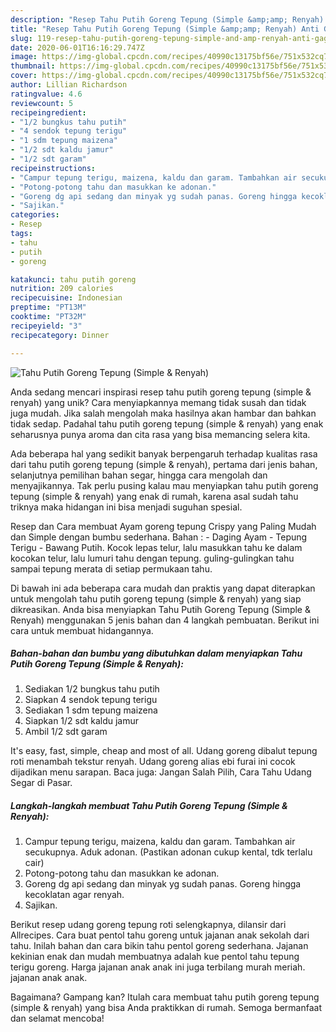 ```yaml
---
description: "Resep Tahu Putih Goreng Tepung (Simple &amp;amp; Renyah) Anti Gagal"
title: "Resep Tahu Putih Goreng Tepung (Simple &amp;amp; Renyah) Anti Gagal"
slug: 119-resep-tahu-putih-goreng-tepung-simple-and-amp-renyah-anti-gagal
date: 2020-06-01T16:16:29.747Z
image: https://img-global.cpcdn.com/recipes/40990c13175bf56e/751x532cq70/tahu-putih-goreng-tepung-simple-renyah-foto-resep-utama.jpg
thumbnail: https://img-global.cpcdn.com/recipes/40990c13175bf56e/751x532cq70/tahu-putih-goreng-tepung-simple-renyah-foto-resep-utama.jpg
cover: https://img-global.cpcdn.com/recipes/40990c13175bf56e/751x532cq70/tahu-putih-goreng-tepung-simple-renyah-foto-resep-utama.jpg
author: Lillian Richardson
ratingvalue: 4.6
reviewcount: 5
recipeingredient:
- "1/2 bungkus tahu putih"
- "4 sendok tepung terigu"
- "1 sdm tepung maizena"
- "1/2 sdt kaldu jamur"
- "1/2 sdt garam"
recipeinstructions:
- "Campur tepung terigu, maizena, kaldu dan garam. Tambahkan air secukupnya. Aduk adonan. (Pastikan adonan cukup kental, tdk terlalu cair)"
- "Potong-potong tahu dan masukkan ke adonan."
- "Goreng dg api sedang dan minyak yg sudah panas. Goreng hingga kecoklatan agar renyah."
- "Sajikan."
categories:
- Resep
tags:
- tahu
- putih
- goreng

katakunci: tahu putih goreng 
nutrition: 209 calories
recipecuisine: Indonesian
preptime: "PT13M"
cooktime: "PT32M"
recipeyield: "3"
recipecategory: Dinner

---
```



![Tahu Putih Goreng Tepung (Simple &amp; Renyah)](https://img-global.cpcdn.com/recipes/40990c13175bf56e/751x532cq70/tahu-putih-goreng-tepung-simple-renyah-foto-resep-utama.jpg)

Anda sedang mencari inspirasi resep tahu putih goreng tepung (simple &amp; renyah) yang unik? Cara menyiapkannya memang tidak susah dan tidak juga mudah. Jika salah mengolah maka hasilnya akan hambar dan bahkan tidak sedap. Padahal tahu putih goreng tepung (simple &amp; renyah) yang enak seharusnya punya aroma dan cita rasa yang bisa memancing selera kita.

Ada beberapa hal yang sedikit banyak berpengaruh terhadap kualitas rasa dari tahu putih goreng tepung (simple &amp; renyah), pertama dari jenis bahan, selanjutnya pemilihan bahan segar, hingga cara mengolah dan menyajikannya. Tak perlu pusing kalau mau menyiapkan tahu putih goreng tepung (simple &amp; renyah) yang enak di rumah, karena asal sudah tahu triknya maka hidangan ini bisa menjadi suguhan spesial.

Resep dan Cara membuat Ayam goreng tepung Crispy yang Paling Mudah dan Simple dengan bumbu sederhana. Bahan : - Daging Ayam - Tepung Terigu - Bawang Putih. Kocok lepas telur, lalu masukkan tahu ke dalam kocokan telur, lalu lumuri tahu dengan tepung. guling-gulingkan tahu sampai tepung merata di setiap permukaan tahu.


Di bawah ini ada beberapa cara mudah dan praktis yang dapat diterapkan untuk mengolah tahu putih goreng tepung (simple &amp; renyah) yang siap dikreasikan. Anda bisa menyiapkan Tahu Putih Goreng Tepung (Simple &amp; Renyah) menggunakan 5 jenis bahan dan 4 langkah pembuatan. Berikut ini cara untuk membuat hidangannya.

<!--inarticleads1-->

##### Bahan-bahan dan bumbu yang dibutuhkan dalam menyiapkan Tahu Putih Goreng Tepung (Simple &amp; Renyah):

1. Sediakan 1/2 bungkus tahu putih
1. Siapkan 4 sendok tepung terigu
1. Sediakan 1 sdm tepung maizena
1. Siapkan 1/2 sdt kaldu jamur
1. Ambil 1/2 sdt garam


It&#39;s easy, fast, simple, cheap and most of all. Udang goreng dibalut tepung roti menambah tekstur renyah. Udang goreng alias ebi furai ini cocok dijadikan menu sarapan. Baca juga: Jangan Salah Pilih, Cara Tahu Udang Segar di Pasar. 

<!--inarticleads2-->

##### Langkah-langkah membuat Tahu Putih Goreng Tepung (Simple &amp; Renyah):

1. Campur tepung terigu, maizena, kaldu dan garam. Tambahkan air secukupnya. Aduk adonan. (Pastikan adonan cukup kental, tdk terlalu cair)
1. Potong-potong tahu dan masukkan ke adonan.
1. Goreng dg api sedang dan minyak yg sudah panas. Goreng hingga kecoklatan agar renyah.
1. Sajikan.


Berikut resep udang goreng tepung roti selengkapnya, dilansir dari Allrecipes. Cara buat pentol tahu goreng untuk jajanan anak sekolah dari tahu. Inilah bahan dan cara bikin tahu pentol goreng sederhana. Jajanan kekinian enak dan mudah membuatnya adalah kue pentol tahu tepung terigu goreng. Harga jajanan anak anak ini juga terbilang murah meriah. jajanan anak anak. 

Bagaimana? Gampang kan? Itulah cara membuat tahu putih goreng tepung (simple &amp; renyah) yang bisa Anda praktikkan di rumah. Semoga bermanfaat dan selamat mencoba!
